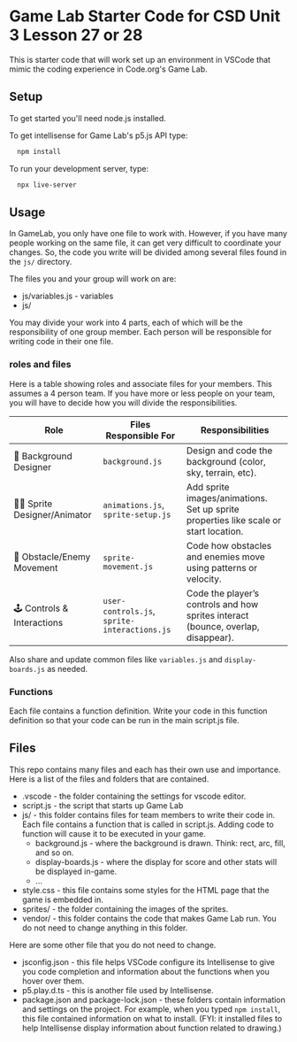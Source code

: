 # Game Lab Starter Code for CSD Unit 3 Lesson 27 or 28

This is starter code that will work set up an environment in VSCode that mimic the coding experience in Code.org's Game Lab.

## Setup

To get started you'll need node.js installed.

To get intellisense for Game Lab's p5.js API type:

```bash
  npm install
```

To run your development server, type:

```bash
  npx live-server
```


## Usage

In GameLab, you only have one file to work with. However, if you have many people working on the same file, it can get very difficult to coordinate your changes. So, the code you write will be divided among several files found in the `js/` directory.

The files you and your group will work on are:

* js/variables.js - variables
* js/

You may divide your work into 4 parts, each of which will be the responsibility of one group member. Each person will be responsible for writing code in their one file.

### roles and files

Here is a table showing roles and associate files for your members. This assumes a 4 person team. If you have more or less people on your team, you will have to decide how you will divide the responsibilities.

| **Role**                       | **Files Responsible For**                    | **Responsibilities**                                                                 |
| ------------------------------ | -------------------------------------------- | ------------------------------------------------------------------------------------ |
| 🎨 Background Designer         | `background.js`                              | Design and code the background (color, sky, terrain, etc).                           |
| 🧑‍🎨 Sprite Designer/Animator | `animations.js`, `sprite-setup.js`           | Add sprite images/animations. Set up sprite properties like scale or start location. |
| 👾 Obstacle/Enemy Movement     | `sprite-movement.js`                         | Code how obstacles and enemies move using patterns or velocity.                      |
| 🕹️ Controls & Interactions    | `user-controls.js`, `sprite-interactions.js` | Code the player’s controls and how sprites interact (bounce, overlap, disappear).    |

Also share and update common files like `variables.js` and `display-boards.js` as needed.


### Functions

Each file contains a function definition. Write your code in this function definition so that your code can be run in the main script.js file.


## Files

This repo contains many files and each has their own use and importance. Here is a list of the files and folders that are contained. 

* .vscode - the folder containing the settings for vscode editor.
* script.js - the script that starts up Game Lab
* js/ - this folder contains files for team members to write their code in. Each file contains a function that is called in script.js. Adding code to function will cause it to be executed in your game.
  * background.js - where the background is drawn. Think: rect, arc, fill, and so on.
  * display-boards.js - where the display for score and other stats will be displayed in-game.
  * ...
* style.css - this file contains some styles for the HTML page that the game is embedded in.
* sprites/ - the folder containing the images of the sprites.
* vendor/ - this folder contains the code that makes Game Lab run. You do not need to change anything in this folder.

Here are some other file that you do not need to change.

* jsconfig.json - this file helps VSCode configure its Intellisense to give you code completion and information about the functions when you hover over them.
* p5.play.d.ts - this is another file used by Intellisense.
* package.json and package-lock.json - these folders contain information and settings on the project. For example, when you typed `npm install`, this file contained information on what to install. (FYI: it installed files to help Intellisense display information about function related to drawing.)
